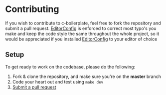 # Contributing

If you wish to contribute to c-boilerplate, feel free to fork the repository and submit a pull request.
[EditorConfig](https://editorconfig.org) is enforced to correct most typo's you make and keep the code style the same throughout the whole project, so it would be appreciated if you installed [EditorConfig](https://editorconfig.org) to your editor of choice

## Setup
To get ready to work on the codebase, please do the following:

1. Fork & clone the repository, and make sure you're on the **master** branch
4. Code your heart out and test using `make dev`
6. [Submit a pull request](https://github.com/Wessel/c-boilerplate/compare)
